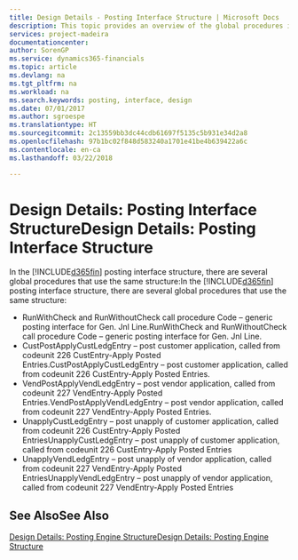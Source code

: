 ```yaml
---
title: Design Details - Posting Interface Structure | Microsoft Docs
description: This topic provides an overview of the global procedures in the posting interface structure.
services: project-madeira
documentationcenter: 
author: SorenGP
ms.service: dynamics365-financials
ms.topic: article
ms.devlang: na
ms.tgt_pltfrm: na
ms.workload: na
ms.search.keywords: posting, interface, design
ms.date: 07/01/2017
ms.author: sgroespe
ms.translationtype: HT
ms.sourcegitcommit: 2c13559bb3dc44cdb61697f5135c5b931e34d2a8
ms.openlocfilehash: 97b1bc02f848d583240a1701e41be4b639422a6c
ms.contentlocale: en-ca
ms.lasthandoff: 03/22/2018

---
```

# <a name="design-details-posting-interface-structure"></a><span data-ttu-id="7ede5-103">Design Details: Posting Interface Structure</span><span class="sxs-lookup"><span data-stu-id="7ede5-103">Design Details: Posting Interface Structure</span></span>
<span data-ttu-id="7ede5-104">In the [!INCLUDE[d365fin](includes/d365fin_md.md)] posting interface structure, there are several global procedures that use the same structure:</span><span class="sxs-lookup"><span data-stu-id="7ede5-104">In the [!INCLUDE[d365fin](includes/d365fin_md.md)] posting interface structure, there are several global procedures that use the same structure:</span></span>  
  
* <span data-ttu-id="7ede5-105">RunWithCheck and RunWithoutCheck call procedure Code – generic posting interface for Gen. Jnl Line.</span><span class="sxs-lookup"><span data-stu-id="7ede5-105">RunWithCheck and RunWithoutCheck call procedure Code – generic posting interface for Gen. Jnl Line.</span></span>  
* <span data-ttu-id="7ede5-106">CustPostApplyCustLedgEntry – post customer application, called from codeunit 226 CustEntry-Apply Posted Entries.</span><span class="sxs-lookup"><span data-stu-id="7ede5-106">CustPostApplyCustLedgEntry – post customer application, called from codeunit 226 CustEntry-Apply Posted Entries.</span></span>  
* <span data-ttu-id="7ede5-107">VendPostApplyVendLedgEntry – post vendor application, called from codeunit 227 VendEntry-Apply Posted Entries.</span><span class="sxs-lookup"><span data-stu-id="7ede5-107">VendPostApplyVendLedgEntry – post vendor application, called from codeunit 227 VendEntry-Apply Posted Entries.</span></span>  
* <span data-ttu-id="7ede5-108">UnapplyCustLedgEntry – post unapply of customer application, called from codeunit 226 CustEntry-Apply Posted Entries</span><span class="sxs-lookup"><span data-stu-id="7ede5-108">UnapplyCustLedgEntry – post unapply of customer application, called from codeunit 226 CustEntry-Apply Posted Entries</span></span>  
* <span data-ttu-id="7ede5-109">UnapplyVendLedgEntry – post unapply of vendor application, called from codeunit 227 VendEntry-Apply Posted Entries</span><span class="sxs-lookup"><span data-stu-id="7ede5-109">UnapplyVendLedgEntry – post unapply of vendor application, called from codeunit 227 VendEntry-Apply Posted Entries</span></span>  
  
## <a name="see-also"></a><span data-ttu-id="7ede5-110">See Also</span><span class="sxs-lookup"><span data-stu-id="7ede5-110">See Also</span></span>  
[<span data-ttu-id="7ede5-111">Design Details: Posting Engine Structure</span><span class="sxs-lookup"><span data-stu-id="7ede5-111">Design Details: Posting Engine Structure</span></span>](design-details-posting-engine-structure.md)
